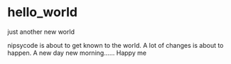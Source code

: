 # hello_world
just another new world

nipsycode is about to get known to the world.
A lot of changes is about to happen.
A new day new morning...... Happy me
